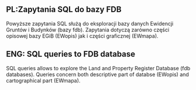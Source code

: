 ## PL:Zapytania SQL do bazy FDB

Powyższe zapytania SQL służą do eksploracji bazy danych Ewidencji Gruntów i Budynków (bazy fdb).
Zapytania dotyczą zarówno części opisowej bazy EGiB (EWopis) jak i części graficznej (EWmapa).

## ENG: SQL queries to FDB database

SQL queries allows to explore the Land and Property Register Database (fdb databases).
Queries concern both descriptive part of databse (EWopis) and cartographical part (EWmapa).
